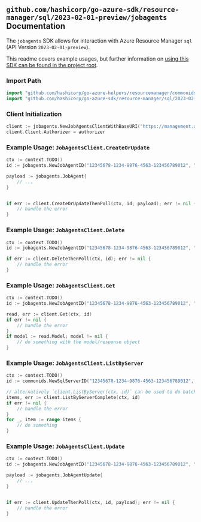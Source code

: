 
## `github.com/hashicorp/go-azure-sdk/resource-manager/sql/2023-02-01-preview/jobagents` Documentation

The `jobagents` SDK allows for interaction with Azure Resource Manager `sql` (API Version `2023-02-01-preview`).

This readme covers example usages, but further information on [using this SDK can be found in the project root](https://github.com/hashicorp/go-azure-sdk/tree/main/docs).

### Import Path

```go
import "github.com/hashicorp/go-azure-helpers/resourcemanager/commonids"
import "github.com/hashicorp/go-azure-sdk/resource-manager/sql/2023-02-01-preview/jobagents"
```


### Client Initialization

```go
client := jobagents.NewJobAgentsClientWithBaseURI("https://management.azure.com")
client.Client.Authorizer = authorizer
```


### Example Usage: `JobAgentsClient.CreateOrUpdate`

```go
ctx := context.TODO()
id := jobagents.NewJobAgentID("12345678-1234-9876-4563-123456789012", "example-resource-group", "serverValue", "jobAgentValue")

payload := jobagents.JobAgent{
	// ...
}


if err := client.CreateOrUpdateThenPoll(ctx, id, payload); err != nil {
	// handle the error
}
```


### Example Usage: `JobAgentsClient.Delete`

```go
ctx := context.TODO()
id := jobagents.NewJobAgentID("12345678-1234-9876-4563-123456789012", "example-resource-group", "serverValue", "jobAgentValue")

if err := client.DeleteThenPoll(ctx, id); err != nil {
	// handle the error
}
```


### Example Usage: `JobAgentsClient.Get`

```go
ctx := context.TODO()
id := jobagents.NewJobAgentID("12345678-1234-9876-4563-123456789012", "example-resource-group", "serverValue", "jobAgentValue")

read, err := client.Get(ctx, id)
if err != nil {
	// handle the error
}
if model := read.Model; model != nil {
	// do something with the model/response object
}
```


### Example Usage: `JobAgentsClient.ListByServer`

```go
ctx := context.TODO()
id := commonids.NewSqlServerID("12345678-1234-9876-4563-123456789012", "example-resource-group", "serverValue")

// alternatively `client.ListByServer(ctx, id)` can be used to do batched pagination
items, err := client.ListByServerComplete(ctx, id)
if err != nil {
	// handle the error
}
for _, item := range items {
	// do something
}
```


### Example Usage: `JobAgentsClient.Update`

```go
ctx := context.TODO()
id := jobagents.NewJobAgentID("12345678-1234-9876-4563-123456789012", "example-resource-group", "serverValue", "jobAgentValue")

payload := jobagents.JobAgentUpdate{
	// ...
}


if err := client.UpdateThenPoll(ctx, id, payload); err != nil {
	// handle the error
}
```
